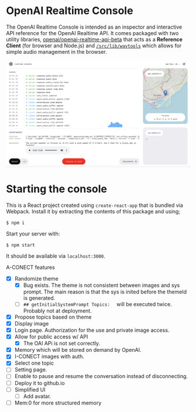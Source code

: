 # OpenAI Realtime Console

The OpenAI Realtime Console is intended as an inspector and interactive API reference
for the OpenAI Realtime API. It comes packaged with two utility libraries,
[openai/openai-realtime-api-beta](https://github.com/openai/openai-realtime-api-beta)
that acts as a **Reference Client** (for browser and Node.js) and
[`/src/lib/wavtools`](./src/lib/wavtools) which allows for simple audio
management in the browser.

<img src="/readme/realtime-console-demo.png" width="800" />

# Starting the console

This is a React project created using `create-react-app` that is bundled via Webpack.
Install it by extracting the contents of this package and using;

```shell
$ npm i
```

Start your server with:

```shell
$ npm start
```

It should be available via `localhost:3000`.


A-CONECT features
+ [x] Randomize theme
  + [x] Bug exists. The theme is not consistent between images and sys prompt. The main reason is that the sys is inited before the themeId is generated.
  + [ ] `## getInitialSystemPrompt Topics:  ` will be executed twice. Probably not at deployment.
+ [x] Propose topics based on theme
+ [x] Display image
+ [x] Login page. Authorization for the use and private image access.
+ [X] Allow for public access w/ API
  + [X] The OAI APi is not set correctly. 
+ [x] Memory which will be stored on demand by OpenAI.
+ [x] I-CONECT images with auth.
+ [x] Select one topic
+ [ ] Setting page. 
+ [ ] Enable to pause and resume the conversation instead of disconnecting.
+ [ ] Deploy it to github.io
+ [ ] Simplified UI
  + [ ] Add avatar.
+ [ ] Mem:0 for more structured memory
